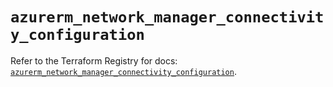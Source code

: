 # `azurerm_network_manager_connectivity_configuration`

Refer to the Terraform Registry for docs: [`azurerm_network_manager_connectivity_configuration`](https://registry.terraform.io/providers/hashicorp/azurerm/4.10.0/docs/resources/network_manager_connectivity_configuration).
